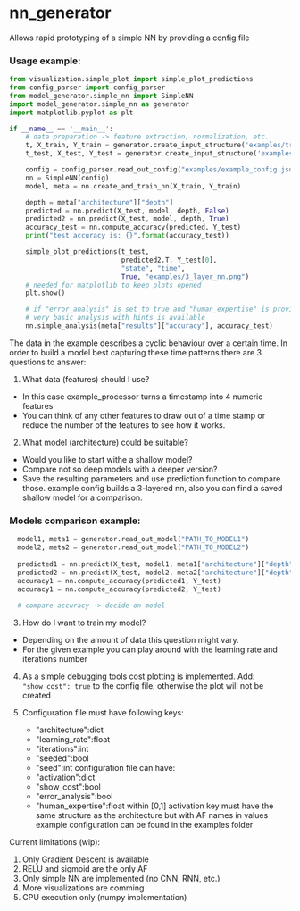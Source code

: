 # nn_generator
Allows rapid prototyping of a simple NN by providing a config file
### Usage example:
```python
from visualization.simple_plot import simple_plot_predictions
from config_parser import config_parser
from model_generator.simple_nn import SimpleNN
import model_generator.simple_nn as generator
import matplotlib.pyplot as plt

if __name__ == '__main__':
    # data preparation -> feature extraction, normalization, etc.
    t, X_train, Y_train = generator.create_input_structure('examples/training_set.csv')
    t_test, X_test, Y_test = generator.create_input_structure('examples/test_set.csv')

    config = config_parser.read_out_config("examples/example_config.json")
    nn = SimpleNN(config)
    model, meta = nn.create_and_train_nn(X_train, Y_train)

    depth = meta["architecture"]["depth"]
    predicted = nn.predict(X_test, model, depth, False)
    predicted2 = nn.predict(X_test, model, depth, True)
    accuracy_test = nn.compute_accuracy(predicted, Y_test)
    print("test accuracy is: {}".format(accuracy_test))

    simple_plot_predictions(t_test,
                            predicted2.T, Y_test[0],
                            "state", "time",
                            True, "examples/3_layer_nn.png")
    # needed for matplotlib to keep plots opened
    plt.show()

    # if "error_analysis" is set to true and "human_expertise" is provided in the config
    # very basic analysis with hints is available
    nn.simple_analysis(meta["results"]["accuracy"], accuracy_test)

```
The data in the example describes a cyclic behaviour over a certain time.
In order to build a model best capturing these time patterns there are 3 questions
to answer:
1. What data (features) should I use?
  - In this case example_processor turns a timestamp into 4 numeric features
  - You can think of any other features to draw out of a time stamp
  or reduce the number of the features to see how it works.
2. What model (architecture) could be suitable?
  - Would you like to start withe a shallow model?
  - Compare not so deep models with a deeper version?
  - Save the resulting parameters and use prediction function to compare those.
  example config builds a 3-layered nn, also you can find a saved shallow model for a comparison.
### Models comparison example:
```python
  model1, meta1 = generator.read_out_model("PATH_TO_MODEL1")
  model2, meta2 = generator.read_out_model("PATH_TO_MODEL2")
  
  predicted1 = nn.predict(X_test, model1, meta1["architecture"]["depth"], False)
  predicted2 = nn.predict(X_test, model2, meta2["architecture"]["depth"], False)
  accuracy1 = nn.compute_accuracy(predicted1, Y_test)
  accuracy1 = nn.compute_accuracy(predicted2, Y_test)
  
  # compare accuracy -> decide on model
```
3. How do I want to train my model?
  - Depending on the amount of data this question might vary.
  - For the given example you can play around with the learning rate and iterations number

4. As a simple debugging tools cost plotting is implemented. Add: ```"show_cost": true```
to the config file, otherwise the plot will not be created

5. Configuration file must have following keys:
    - "architecture":dict
    - "learning_rate":float
    - "iterations":int
    - "seeded":bool
    - "seed":int
configuration file can have:
    - "activation":dict
    - "show_cost":bool
    - "error_analysis":bool
    - "human_expertise":float within [0,1]
activation key must have the same structure as the architecture but with AF names in values
example configuration can be found in the examples folder

Current limitations (wip):
1. Only Gradient Descent is available
2. RELU and sigmoid are the only AF
4. Only simple NN are implemented (no CNN, RNN, etc.)
5. More visualizations are comming
6. CPU execution only (numpy implementation)

